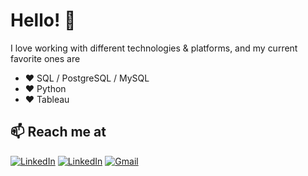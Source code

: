 # Hello! 👋

I love working with different technologies & platforms, and my current favorite ones are

- ❤️ SQL / PostgreSQL / MySQL
- ❤️ Python
- ❤️ Tableau

## 📫 Reach me at

[![LinkedIn](https://img.shields.io/badge/LinkedIn-Profile-blue?style=for-the-badge&logo=linkedin)](https://www.linkedin.com/in/dane-pearson/)
[![LinkedIn](https://img.shields.io/badge/-LinkedIn-0A66C2?style=flat-square&logo=linkedin&logoColor=white)](https://www.linkedin.com/in/dane-pearson/)
[![Gmail](https://img.shields.io/badge/Gmail-Email-red?style=for-the-badge&logo=gmail)](mailto:DaneAPearson@gmail.com)

<!--
**danepearson/danepearson** is a ✨ _special_ ✨ repository because its `README.md` (this file) appears on your GitHub profile.

Here are some ideas to get you started:

- 🔭 I’m currently working on ...
- 🌱 I’m currently learning ...
- 👯 I’m looking to collaborate on ...
- 🤔 I’m looking for help with ...
- 💬 Ask me about ...
- 📫 How to reach me: ...
- 😄 Pronouns: ...
- ⚡ Fun fact: ...
-->
